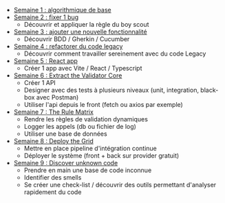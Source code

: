 - [Semaine 1 : algorithmique de base](01.Algo.md)
- [Semaine 2 : fixer 1 bug](https://github.com/advent-of-craft/2024/blob/main/docs/day10/challenge.md)
	- Découvrir et appliquer la règle du boy scout
- [Semaine 3 : ajouter une nouvelle fonctionnalité](https://github.com/advent-of-craft/2024/blob/main/docs/day18/challenge.md)
	- Découvrir BDD / Gherkin / Cucumber
- [Semaine 4 : refactorer du code legacy](https://github.com/advent-of-craft/2023/blob/main/docs/exercise/day23/challenge.md)
	- Découvrir comment travailler sereinement avec du code Legacy
- [Semaine 5 : React app](x1.md)
	- Créer 1 app avec Vite / React / Typescript
- [Semaine 6 : Extract the Validator Core](x2.md)
	- Créer 1 API
	- Designer avec des tests à plusieurs niveaux (unit, integration, black-box avec Postman)
	- Utiliser l'api depuis le front (fetch ou axios par exemple)
- [Semaine 7 : The Rule Matrix](x3.md)
	- Rendre les règles de validation dynamiques
	- Logger les appels (db ou fichier de log)
	- Utiliser une base de données
- [Semaine 8 : Deploy the Grid](x4.md)
	- Mettre en place pipeline d'intégration continue
	- Déployer le système (front + back sur provider gratuit)
- [Semaine 9 : Discover unknown code](https://github.com/ythirion/jurassic-code)
	- Prendre en main une base de code inconnue
	- Identifier des smells
	- Se créer une check-list / découvrir des outils permettant d'analyser rapidement du code